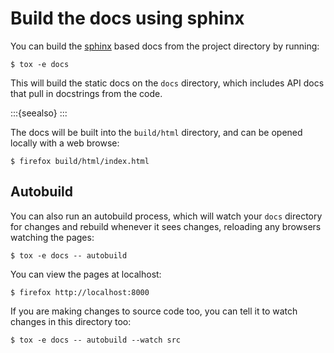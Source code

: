 # Build the docs using sphinx

You can build the [sphinx](https://www.sphinx-doc.org) based docs from the project directory by running:

```
$ tox -e docs
```

This will build the static docs on the `docs` directory, which includes API docs that pull in docstrings from the code.

:::{seealso}
[](documentation_standards)
:::

The docs will be built into the `build/html` directory, and can be opened locally with a web browse:

```
$ firefox build/html/index.html
```

## Autobuild

You can also run an autobuild process, which will watch your `docs` directory for changes and rebuild whenever it sees changes, reloading any browsers watching the pages:

```
$ tox -e docs -- autobuild
```

You can view the pages at localhost:

```
$ firefox http://localhost:8000
```

If you are making changes to source code too, you can tell it to watch changes in this directory too:

```
$ tox -e docs -- autobuild --watch src
```
